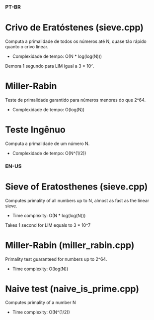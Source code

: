 ### PT-BR

# Crivo de Eratóstenes (sieve.cpp)
Computa a primalidade de todos os números até N, quase tão rápido quanto o crivo linear.
* Complexidade de tempo: O(N * log(log(N)))

Demora 1 segundo para LIM igual a 3 * 10⁷.

# Miller-Rabin
Teste de primalidade garantido para números menores do que 2^64.
* Complexidade de tempo: O(log(N))

# Teste Ingênuo
Computa a primalidade de um número N.
* Complexidade de tempo: O(N^(1/2))

### EN-US

# Sieve of Eratosthenes (sieve.cpp)
Computes primality of all numbers up to N, almost as fast as the linear sieve.
* Time complexity: O(N * log(log(N)))

Takes 1 second for LIM equals to 3 * 10^7

# Miller-Rabin (miller_rabin.cpp)
Primality test guaranteed for numbers up to 2^64.
* Time complexity: O(log(N))

# Naive test (naive_is_prime.cpp)
Computes primality of a number N
* Time complexity: O(N^(1/2))
